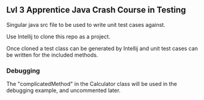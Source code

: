 ## Lvl 3 Apprentice Java Crash Course in Testing


Singular java src file to be used to write unit test cases against.

Use Intellij to clone this repo as a project.

Once cloned a test class can be generated by Intellij and unit test cases can be written for the included methods.


### Debugging

The "complicatedMethod" in the Calculator class will be used in the debugging example, and uncommented later.
